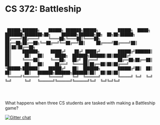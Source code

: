 # CS 372: Battleship


```


 ██████╗███████╗    ██████╗ ███████╗██████╗         ██████╗  █████╗ ████████╗████████╗██╗     ███████╗███████╗██╗  ██╗██╗██████╗ 
██╔════╝██╔════╝    ╚════██╗╚════██║╚════██╗        ██╔══██╗██╔══██╗╚══██╔══╝╚══██╔══╝██║     ██╔════╝██╔════╝██║  ██║██║██╔══██╗
██║     ███████╗     █████╔╝    ██╔╝ █████╔╝        ██████╔╝███████║   ██║      ██║   ██║     █████╗  ███████╗███████║██║██████╔╝
██║     ╚════██║     ╚═══██╗   ██╔╝ ██╔═══╝         ██╔══██╗██╔══██║   ██║      ██║   ██║     ██╔══╝  ╚════██║██╔══██║██║██╔═══╝ 
╚██████╗███████║    ██████╔╝   ██║  ███████╗        ██████╔╝██║  ██║   ██║      ██║   ███████╗███████╗███████║██║  ██║██║██║     
 ╚═════╝╚══════╝    ╚═════╝    ╚═╝  ╚══════╝        ╚═════╝ ╚═╝  ╚═╝   ╚═╝      ╚═╝   ╚══════╝╚══════╝╚══════╝╚═╝  ╚═╝╚═╝╚═╝     
                                                                                                                                 

                                                                    
```

What happens when three CS students are tasked with making a Battleship game?

[![Gitter chat](https://badges.gitter.im/gitterHQ/gitter.png)](https://gitter.im/cs372-battleship/Lobby)
